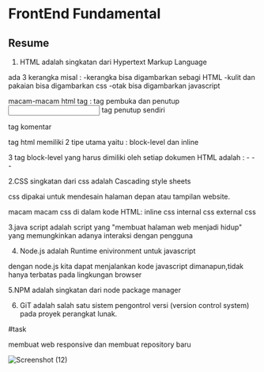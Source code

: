 # FrontEnd Fundamental

## Resume 

1. HTML adalah singkatan dari Hypertext Markup Language

ada 3 kerangka misal :
-kerangka bisa digambarkan sebagi HTML
-kulit dan pakaian bisa digambarkan  css
-otak bisa digambarkan javascript

macam-macam html tag :
<tag></tag> tag pembuka dan penutup
<input /> tag penutup sendiri
<!--komentar--> tag komentar

tag html memiliki 2 tipe utama yaitu : block-level dan inline

3 tag block-level  yang harus dimiliki oleh setiap dokumen HTML adalah :
-<HTML>
-<head>
-<body>

2.CSS singkatan dari css adalah Cascading style sheets

css dipakai untuk mendesain halaman depan atau tampilan website.

macam macam css di dalam kode HTML:
inline css
internal css
external css

3.java script adalah script yang "membuat halaman web menjadi hidup" yang memungkinkan adanya interaksi dengan pengguna

4. Node.js adalah Runtime enivironment untuk javascript

dengan node.js kita dapat menjalankan kode javascript dimanapun,tidak hanya terbatas pada lingkungan browser

5.NPM adalah singkatan dari node package manager

6. GiT adalah salah satu sistem pengontrol versi (version control system) pada proyek perangkat lunak.

#task
  
  membuat web responsive dan membuat repository baru
  
 ![Screenshot (12)](https://user-images.githubusercontent.com/98401396/158149522-dd5ba8ae-cc70-424d-b965-62ea61bb372d.png)
  
  
